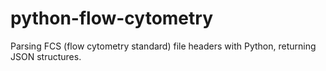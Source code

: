 # python-flow-cytometry
Parsing FCS (flow cytometry standard) file headers with Python, returning JSON structures.
